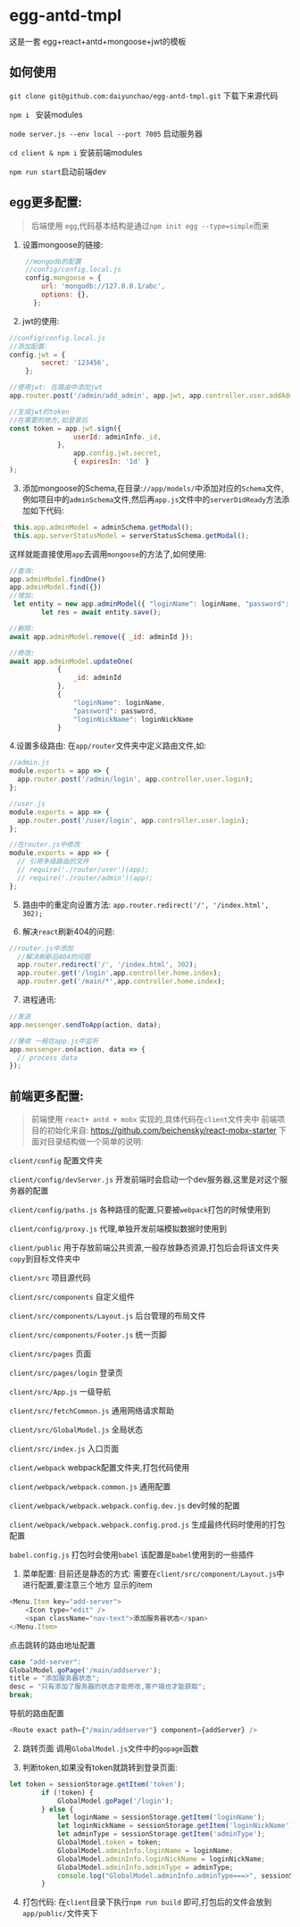 # egg-antd-tmpl

这是一套 egg+react+antd+mongoose+jwt的模板

## 如何使用

`git clone git@github.com:daiyunchao/egg-antd-tmpl.git` 下载下来源代码

`npm i ` 安装modules

`node server.js --env local --port 7005` 启动服务器

`cd client & npm i` 安装前端modules

`npm run start`启动前端dev


## egg更多配置:
> 后端使用 `egg`,代码基本结构是通过`npm init egg --type=simple`而来

1. 设置mongoose的链接:
```js
    //mongodb的配置
    //config/config.local.js
    config.mongoose = {
        url: 'mongodb://127.0.0.1/abc',
        options: {},
      };
```

2. jwt的使用:
```js
//config/config.local.js
//添加配置:
config.jwt = {
        secret: '123456',
    };

//使用jwt: 在路由中添加jwt
app.router.post('/admin/add_admin', app.jwt, app.controller.user.addAdmin);

//生成jwt的token
//在需要的地方,如登录后
const token = app.jwt.sign({
                userId: adminInfo._id,
            },
                app.config.jwt.secret,
                { expiresIn: '1d' }
);

```

3. 添加mongoose的Schema,在目录:`//app/models/`中添加对应的`Schema`文件,例如项目中的`adminSchema`文件,然后再`app.js`文件中的`serverDidReady`方法添加如下代码:
```js
 this.app.adminModel = adminSchema.getModal();
 this.app.serverStatusModel = serverStatusSchema.getModal();
```
这样就能直接使用`app`去调用`mongoose`的方法了,如何使用:
```js
//查询:
app.adminModel.findOne()
app.adminModel.find({})
//增加:
 let entity = new app.adminModel({ "loginName": loginName, "password": password, "loginNickName": loginNickName, "adminType": 2 });
        let res = await entity.save();

//删除:
await app.adminModel.remove({ _id: adminId });

//修改:
await app.adminModel.updateOne(
            {
                _id: adminId
            },
            {
                "loginName": loginName,
                "password": password,
                "loginNickName": loginNickName
            }

```

4.设置多级路由:
在`app/router`文件夹中定义路由文件,如:
```js
//admin.js
module.exports = app => {
  app.router.post('/admin/login', app.controller.user.login);
};

//user.js
module.exports = app => {
  app.router.post('/user/login', app.controller.user.login);
};

//在router.js中修改
module.exports = app => {
  // 引用多级路由的文件
  // require('./router/user')(app);
  // require('./router/admin')(app);
};

```

5. 路由中的重定向设置方法:
`app.router.redirect('/', '/index.html', 302);`

6. 解决`react`刷新404的问题:
```js
//router.js中添加
  //解决刷新后404的问题
  app.router.redirect('/', '/index.html', 302);
  app.router.get('/login',app.controller.home.index);
  app.router.get('/main/*',app.controller.home.index);
```

7. 进程通讯:
```js
//发送
app.messenger.sendToApp(action, data);

//接收 一般在app.js中监听
app.messenger.on(action, data => {
  // process data
});
```

## 前端更多配置:
> 前端使用 `react+ antd + mobx` 实现的,具体代码在`client`文件夹中
前端项目的初始化来自: https://github.com/beichensky/react-mobx-starter
下面对目录结构做一个简单的说明:

`client/config` 配置文件夹

`client/config/devServer.js` 开发前端时会启动一个dev服务器,这里是对这个服务器的配置

`client/config/paths.js` 各种路径的配置,只要被`webpack`打包的时候使用到

`client/config/proxy.js` 代理,单独开发前端模拟数据时使用到

`client/public` 用于存放前端公共资源,一般存放静态资源,打包后会将该文件夹`copy`到目标文件夹中

`client/src` 项目源代码

`client/src/components` 自定义组件

`client/src/components/Layout.js` 后台管理的布局文件

`client/src/components/Footer.js` 统一页脚

`client/src/pages` 页面

`client/src/pages/login` 登录页

`client/src/App.js` 一级导航

`client/src/fetchCommon.js` 通用网络请求帮助

`client/src/GlobalModel.js` 全局状态

`client/src/index.js` 入口页面

`client/webpack` webpack配置文件夹,打包代码使用

`client/webpack/webpack.common.js` 通用配置

`client/webpack/webpack.webpack.config.dev.js` dev时候的配置

`client/webpack/webpack.webpack.config.prod.js` 生成最终代码时使用的打包配置

`babel.config.js` 打包时会使用`babel` 该配置是`babel`使用到的一些插件





1. 菜单配置:
目前还是静态的方式: 需要在`client/src/component/Layout.js`中进行配置,要注意三个地方
显示的item
```js
<Menu.Item key="add-server">
    <Icon type="edit" />
    <span className="nav-text">添加服务器状态</span>
</Menu.Item>
```
点击跳转的路由地址配置
```js
case "add-server":
GlobalModel.goPage('/main/addserver');
title = "添加服务器状态";
desc = "只有添加了服务器的状态才能修改,客户端也才能获取";
break;
```
导航的路由配置
```js
<Route exact path={"/main/addserver"} component={addServer} />
```


2. 跳转页面
调用`GlobalModel.js`文件中的`gopage`函数

3. 判断token,如果没有token就跳转到登录页面:
```js
let token = sessionStorage.getItem('token');
        if (!token) {
            GlobalModel.goPage('/login');
        } else {
            let loginName = sessionStorage.getItem('loginName');
            let loginNickName = sessionStorage.getItem('loginNickName');
            let adminType = sessionStorage.getItem('adminType');
            GlobalModel.token = token;
            GlobalModel.adminInfo.loginName = loginName;
            GlobalModel.adminInfo.loginNickName = loginNickName;
            GlobalModel.adminInfo.adminType = adminType;
            console.log("GlobalModel.adminInfo.adminType===>", sessionStorage, GlobalModel.adminInfo.adminType);
        }
```

4. 打包代码:
在`client`目录下执行`npm run build` 即可,打包后的文件会放到`app/public/`文件夹下
